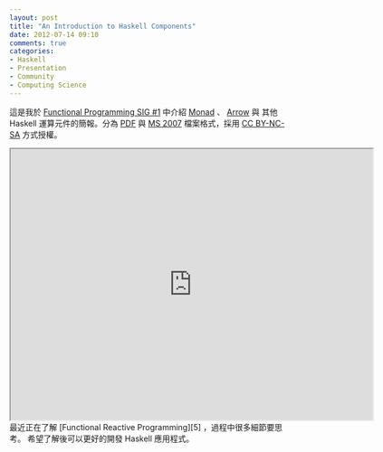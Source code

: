 ```yaml
---
layout: post
title: "An Introduction to Haskell Components"
date: 2012-07-14 09:10
comments: true
categories:
- Haskell
- Presentation
- Community
- Computing Science  
---
```


這是我於 [Functional Programming SIG #1][1] 中介紹 [Monad][6] 、 [Arrow][7] 與
其他 Haskell 運算元件的簡報。分為 [PDF][2] 與 [MS 2007][3] 檔案格式，採用 [CC BY-NC-SA][4] 方式授權。

<iframe src="https://docs.google.com/file/d/0BzqwG7n2gs71ek9LTDBPczZPSjA/preview" width="640" height="480"></iframe>

<br/>
最近正在了解 [Functional Reactive Programming][5] ，過程中很多細節要思考。
希望了解後可以更好的開發 Haskell 應用程式。

[1]: http://registrano.com/events/fpug-sig-1
[2]: https://docs.google.com/open?id=0BzqwG7n2gs71blE5V2pzR29WUDQ 
[3]: https://docs.google.com/open?id=0BzqwG7n2gs71ek9LTDBPczZPSjA 
[4]: http://creativecommons.org/licenses/by-nc-sa/2.5/tw/ 
[5]: http://www.haskell.org/haskellwiki/Functional_Reactive_Programming
[6]: http://www.haskell.org/haskellwiki/Typeclassopedia#Monad 
[7]: http://www.haskell.org/haskellwiki/Typeclassopedia#Arrow 
